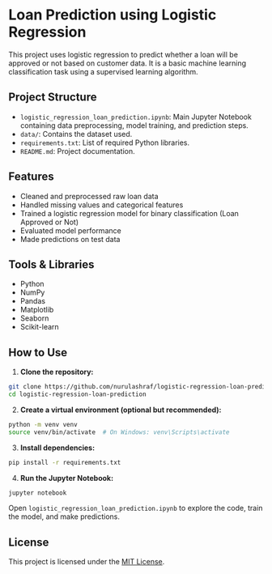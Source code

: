 # Loan Prediction using Logistic Regression

This project uses logistic regression to predict whether a loan will be approved or not based on customer data. It is a basic machine learning classification task using a supervised learning algorithm.

## Project Structure

- `logistic_regression_loan_prediction.ipynb`: Main Jupyter Notebook containing data preprocessing, model training, and prediction steps.
- `data/`: Contains the dataset used.
- `requirements.txt`: List of required Python libraries.
- `README.md`: Project documentation.

## Features

- Cleaned and preprocessed raw loan data
- Handled missing values and categorical features
- Trained a logistic regression model for binary classification (Loan Approved or Not)
- Evaluated model performance
- Made predictions on test data

## Tools & Libraries

- Python
- NumPy
- Pandas
- Matplotlib
- Seaborn
- Scikit-learn

## How to Use

1. **Clone the repository:**

```bash
git clone https://github.com/nurulashraf/logistic-regression-loan-prediction.git
cd logistic-regression-loan-prediction
````

2. **Create a virtual environment (optional but recommended):**

```bash
python -m venv venv
source venv/bin/activate  # On Windows: venv\Scripts\activate
```

3. **Install dependencies:**

```bash
pip install -r requirements.txt
```

4. **Run the Jupyter Notebook:**

```bash
jupyter notebook
```

Open `logistic_regression_loan_prediction.ipynb` to explore the code, train the model, and make predictions.

## License

This project is licensed under the [MIT License](LICENSE).
